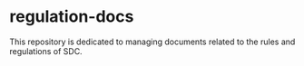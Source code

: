# regulation-docs
 This repository is dedicated to managing documents related to the rules and regulations of SDC.
